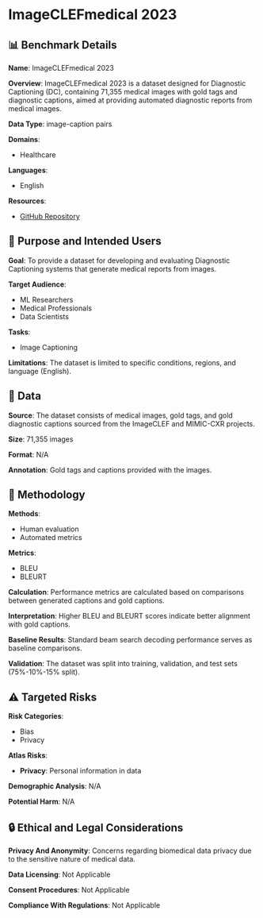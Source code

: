 # ImageCLEFmedical 2023

## 📊 Benchmark Details

**Name**: ImageCLEFmedical 2023

**Overview**: ImageCLEFmedical 2023 is a dataset designed for Diagnostic Captioning (DC), containing 71,355 medical images with gold tags and diagnostic captions, aimed at providing automated diagnostic reports from medical images.

**Data Type**: image-caption pairs

**Domains**:
- Healthcare

**Languages**:
- English

**Resources**:
- [GitHub Repository](https://github.com/nlpaueb/dmmcs)

## 🎯 Purpose and Intended Users

**Goal**: To provide a dataset for developing and evaluating Diagnostic Captioning systems that generate medical reports from images.

**Target Audience**:
- ML Researchers
- Medical Professionals
- Data Scientists

**Tasks**:
- Image Captioning

**Limitations**: The dataset is limited to specific conditions, regions, and language (English).

## 💾 Data

**Source**: The dataset consists of medical images, gold tags, and gold diagnostic captions sourced from the ImageCLEF and MIMIC-CXR projects.

**Size**: 71,355 images

**Format**: N/A

**Annotation**: Gold tags and captions provided with the images.

## 🔬 Methodology

**Methods**:
- Human evaluation
- Automated metrics

**Metrics**:
- BLEU
- BLEURT

**Calculation**: Performance metrics are calculated based on comparisons between generated captions and gold captions.

**Interpretation**: Higher BLEU and BLEURT scores indicate better alignment with gold captions.

**Baseline Results**: Standard beam search decoding performance serves as baseline comparisons.

**Validation**: The dataset was split into training, validation, and test sets (75%-10%-15% split).

## ⚠️ Targeted Risks

**Risk Categories**:
- Bias
- Privacy

**Atlas Risks**:
- **Privacy**: Personal information in data

**Demographic Analysis**: N/A

**Potential Harm**: N/A

## 🔒 Ethical and Legal Considerations

**Privacy And Anonymity**: Concerns regarding biomedical data privacy due to the sensitive nature of medical data.

**Data Licensing**: Not Applicable

**Consent Procedures**: Not Applicable

**Compliance With Regulations**: Not Applicable
